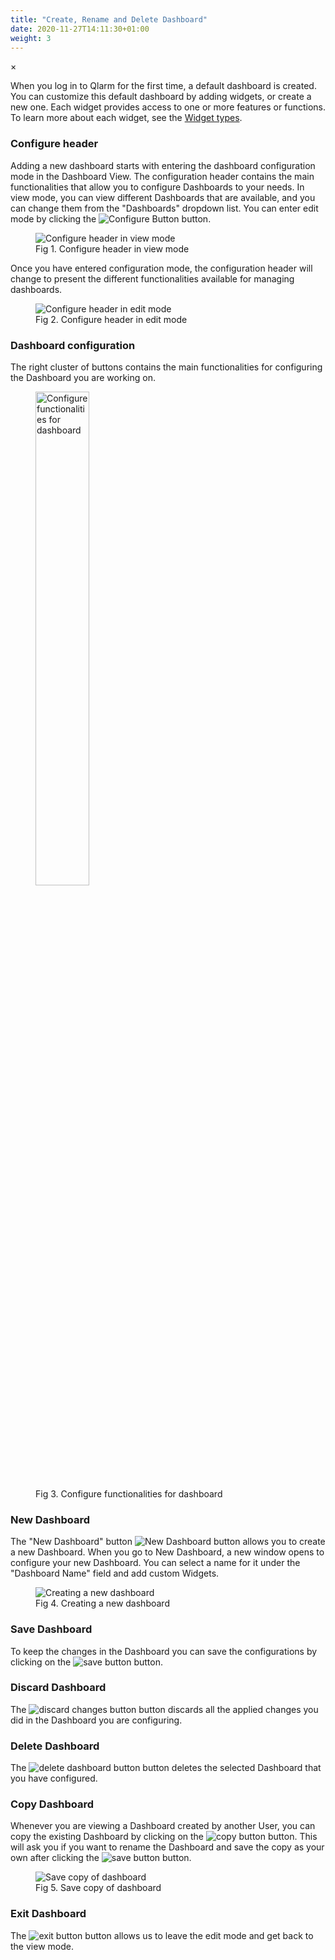 ```yaml
---
title: "Create, Rename and Delete Dashboard"
date: 2020-11-27T14:11:30+01:00
weight: 3
---
```


<!-- The Modal -->
<div id="myModal" class="modal">
  <span class="close">&times;</span>
  <img class="modal-content" id="img01">
  <div id="caption"></div>
</div>

When you log in to Qlarm for the first time, a default dashboard is created. You can customize this default dashboard by adding widgets, or create a new one. Each widget provides access to one or more features or functions. To learn more about each widget, see the [Widget types](/dashboards-and-widgets/widget-types).

### Configure header
Adding a new dashboard starts with entering the dashboard configuration mode in the Dashboard View.
The configuration header contains the main functionalities that allow you to configure Dashboards to your needs. In view mode, you can view different Dashboards that are available, and you can change them from the "Dashboards" dropdown list. You can enter edit mode by clicking the <img src="/configure_button.png" alt="Configure Button"> button.

<figure class="image_container">
    <img class="center_image myImg" onClick="reply_click(this)"  id="configure_header_view_mode" src="/configure_header_view_mode.png" alt="Configure header in view mode">
    <figcaption>Fig 1. Configure header in view mode</figcaption>
</figure>

Once you have entered configuration mode, the configuration header will change to present the different functionalities available for managing dashboards. 

<figure class="image_container">
    <img class="center_image myImg" onClick="reply_click(this)"  id="configure_header_edit_mode" src="/configure_header_edit_mode.png" alt="Configure header in edit mode">
    <figcaption>Fig 2. Configure header in edit mode</figcaption>
</figure>


### Dashboard configuration

The right cluster of buttons contains the main functionalities for configuring the Dashboard you are working on.

<figure class="image_container">
    <img class="center_image myImg" onClick="reply_click(this)"  id="button_cluster" src="/button_cluster.png" alt="Configure functionalities for dashboard" style="width: 45%;">
    <figcaption>Fig 3. Configure functionalities for dashboard</figcaption>
</figure>

### New Dashboard

The "New Dashboard" button <img src="/new_dashboard_button.png" alt="New Dashboard button"> allows you to create a new Dashboard. When you go to New Dashboard, a new window opens to configure your new Dashboard. You can select a name for it under the "Dashboard Name" field and add custom Widgets.

<figure class="image_container">
    <img class="center_image myImg" onClick="reply_click(this)"  id="add_widgets_mode" src="/add_widgets_mode.png" alt="Creating a new dashboard">
    <figcaption >Fig 4. Creating a new dashboard</figcaption>
</figure>




### Save Dashboard

To keep the changes in the Dashboard you can save the configurations by clicking on the <img src="/save_button1.png" alt="save button"> button.

### Discard Dashboard

The <img src="/discard_changes_button.png" alt="discard changes button"> button discards all the applied changes you did in the Dashboard you are configuring.

### Delete Dashboard

The <img src="/delete_dashboard_button.png" alt="delete dashboard button"> button deletes the selected Dashboard that you have configured.

### Copy Dashboard

Whenever you are viewing a Dashboard created by another User, you can copy the existing Dashboard by clicking on the <img src="/copy_button.png" alt="copy button"> button. This will ask you if you want to rename the Dashboard and save the copy as your own after clicking the <img src="/user_save.png" alt="save button"> button.

<figure class="image_container">
    <img class="center_image myImg" onClick="reply_click(this)"  id="save_dashboard_copy" src="/save_dashboard_copy.png" alt="Save copy of dashboard">
    <figcaption >Fig 5. Save copy of dashboard</figcaption>
</figure>

### Exit Dashboard

The <img src="/exit_button.png" alt="exit button"> button allows us to leave the edit mode and get back to the view mode.

<script>
// Get the modal
var modal = document.getElementById("myModal");

var modalImg = document.getElementById("img01");
var captionText = document.getElementById("caption");
function reply_click(img)
{
    modal.style.display = "block";
    modalImg.src = img.src;
    captionText.innerHTML = img.alt;
}

modal.onclick = function() { 
  modal.style.display = "none";
}

document.addEventListener('keyup', function(e) {
    if (e.keyCode == 27) {
        modal.style.display = "none";
    }
});
</script>